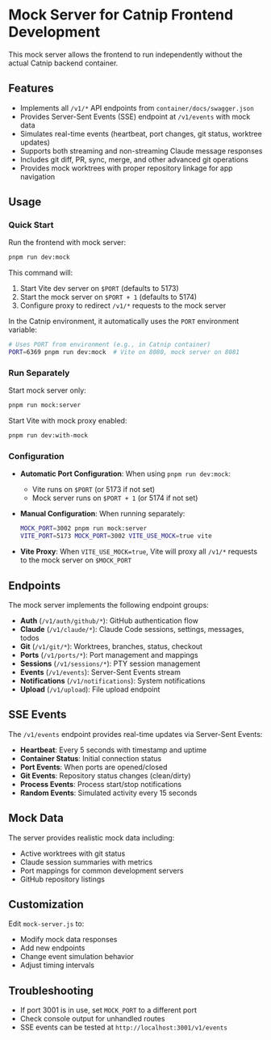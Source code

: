 # Mock Server for Catnip Frontend Development

This mock server allows the frontend to run independently without the actual Catnip backend container.

## Features

- Implements all `/v1/*` API endpoints from `container/docs/swagger.json`
- Provides Server-Sent Events (SSE) endpoint at `/v1/events` with mock data
- Simulates real-time events (heartbeat, port changes, git status, worktree updates)
- Supports both streaming and non-streaming Claude message responses
- Includes git diff, PR, sync, merge, and other advanced git operations
- Provides mock worktrees with proper repository linkage for app navigation

## Usage

### Quick Start

Run the frontend with mock server:

```bash
pnpm run dev:mock
```

This command will:

1. Start Vite dev server on `$PORT` (defaults to 5173)
2. Start the mock server on `$PORT + 1` (defaults to 5174)
3. Configure proxy to redirect `/v1/*` requests to the mock server

In the Catnip environment, it automatically uses the `PORT` environment variable:

```bash
# Uses PORT from environment (e.g., in Catnip container)
PORT=6369 pnpm run dev:mock  # Vite on 8080, mock server on 8081
```

### Run Separately

Start mock server only:

```bash
pnpm run mock:server
```

Start Vite with mock proxy enabled:

```bash
pnpm run dev:with-mock
```

### Configuration

- **Automatic Port Configuration**: When using `pnpm run dev:mock`:
  - Vite runs on `$PORT` (or 5173 if not set)
  - Mock server runs on `$PORT + 1` (or 5174 if not set)
- **Manual Configuration**: When running separately:

  ```bash
  MOCK_PORT=3002 pnpm run mock:server
  VITE_PORT=5173 MOCK_PORT=3002 VITE_USE_MOCK=true vite
  ```

- **Vite Proxy**: When `VITE_USE_MOCK=true`, Vite will proxy all `/v1/*` requests to the mock server on `$MOCK_PORT`

## Endpoints

The mock server implements the following endpoint groups:

- **Auth** (`/v1/auth/github/*`): GitHub authentication flow
- **Claude** (`/v1/claude/*`): Claude Code sessions, settings, messages, todos
- **Git** (`/v1/git/*`): Worktrees, branches, status, checkout
- **Ports** (`/v1/ports/*`): Port management and mappings
- **Sessions** (`/v1/sessions/*`): PTY session management
- **Events** (`/v1/events`): Server-Sent Events stream
- **Notifications** (`/v1/notifications`): System notifications
- **Upload** (`/v1/upload`): File upload endpoint

## SSE Events

The `/v1/events` endpoint provides real-time updates via Server-Sent Events:

- **Heartbeat**: Every 5 seconds with timestamp and uptime
- **Container Status**: Initial connection status
- **Port Events**: When ports are opened/closed
- **Git Events**: Repository status changes (clean/dirty)
- **Process Events**: Process start/stop notifications
- **Random Events**: Simulated activity every 15 seconds

## Mock Data

The server provides realistic mock data including:

- Active worktrees with git status
- Claude session summaries with metrics
- Port mappings for common development servers
- GitHub repository listings

## Customization

Edit `mock-server.js` to:

- Modify mock data responses
- Add new endpoints
- Change event simulation behavior
- Adjust timing intervals

## Troubleshooting

- If port 3001 is in use, set `MOCK_PORT` to a different port
- Check console output for unhandled routes
- SSE events can be tested at `http://localhost:3001/v1/events`

